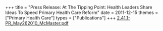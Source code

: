 +++
title = "Press Release: At The Tipping Point: Health Leaders Share Ideas To Speed Primary Health Care Reform"
date = 2011-12-15
themes = ["Primary Health Care"]
types = ["Publications"]
+++
[2.41.1-PR_May262010_McMaster.pdf](/files/2.41.1-PR_May262010_McMaster.pdf)
